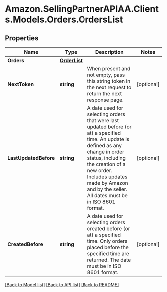 # Amazon.SellingPartnerAPIAA.Clients.Models.Orders.OrdersList
## Properties

Name | Type | Description | Notes
------------ | ------------- | ------------- | -------------
**Orders** | [**OrderList**](OrderList.md) |  | 
**NextToken** | **string** | When present and not empty, pass this string token in the next request to return the next response page. | [optional] 
**LastUpdatedBefore** | **string** | A date used for selecting orders that were last updated before (or at) a specified time. An update is defined as any change in order status, including the creation of a new order. Includes updates made by Amazon and by the seller. All dates must be in ISO 8601 format. | [optional] 
**CreatedBefore** | **string** | A date used for selecting orders created before (or at) a specified time. Only orders placed before the specified time are returned. The date must be in ISO 8601 format. | [optional] 

[[Back to Model list]](../README.md#documentation-for-models) [[Back to API list]](../README.md#documentation-for-api-endpoints) [[Back to README]](../README.md)

